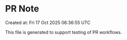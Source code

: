 # PR Note

Created at: Fri 17 Oct 2025 06:36:55 UTC

This file is generated to support testing of PR workflows.
